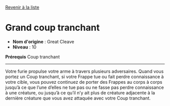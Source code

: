 [Revenir à la liste](list.md)

# Grand coup tranchant

 * **Nom d'origine** : Great Cleave
 * **Niveau** : 10


<p><strong>Prérequis</strong> Coup tranchant</p>
<hr>
<p>Votre furie propulse votre arme à travers plusieurs adversaires. Quand vous portez un Coup tranchant, si votre Frappe tue ou fait perdre connaissance à votre cible, vous pouvez continuez de porter des Frappes au corps à corps jusqu’à ce que l’une d’elles ne tue pas ou ne fasse pas perdre connaissance à une créature, ou jusqu’à ce qu’il n’y ait plus de créature adjacente à la dernière créature que vous avez attaquée avec votre Coup tranchant.</p>